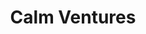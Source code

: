 ---
layout: firm_page
title: "Calm Ventures"
id: "calmvc.com"
permalink: "/calmventurescalmvc.com/"
website: "https://www.calmvc.com"
offices: "Los Angeles (United States), New York (United States)"
investment_stages: "Pre-Seed, Seed, Series A"
portfolio_companies: "1up, Spaceium, Operant, Flexia, Gumball, Solipay, Karma Biotechnologies, Diamond Age, Paway, Summer​"
portfolio_link: "https://www.calmvc.com/portfolio"
investment_markets: "AI, B2B Software, Consumer, Deep Tech, Healthcare, Web3"
founded_year: "2020"
description: "Calm Ventures is a venture capital firm that invests in technology companies. They help builders create disruptive companies and leverage their network to empower portfolio companies to expedite time-to-market and amplify their impact. They have made over 500 investments since their founding."
linkedin: "https://www.linkedin.com/company/calmventures"
twitter: ""
instagram: ""
team_page: ""
investor_type: "Venture Capital"
crunchbase: "https://www.crunchbase.com/organization/calm-ventures-2ffa"
pitchbook: "https://pitchbook.com/profiles/investor/435244-96"

# SEO Optimization
meta_title: "Calm Ventures - VC Firm - projectstartups.com"
meta_description: "Calm Ventures, Calm Ventures is a venture capital firm that invests in technology companies. They help builders create disruptive companies and leverage their networ..."
meta_keywords: "Calm Ventures, AI, B2B Software, Consumer, Deep Tech, Healthcare, Web3, VC firm, venture capital, startup investor, projectstartups.com"
canonical_url: "https://vc.projectstartups.com/calmventurescalmvc.com/"
---